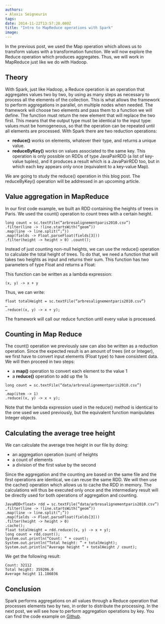 ```yaml
---
authors:
- Alexis Seigneurin
tags:
date: 2014-11-22T13:57:20.000Z
title: "Intro to MapReduce operations with Spark"
image: 
---
```


In the previous post, we used the Map operation which allows us to transform values with a transformation function. We will now explore the Reduce operation which produces aggregates. Thus, we will work in MapReduce just like we do with Hadoop.

## Theory

With Spark, just like Hadoop, a Reduce operation is an operation that aggregates values two by two, by using as many steps as necessary to process all the elements of the collection. This is what allows the framework to perform aggregations in parallel, on multiple nodes when needed. The framework will choose two elements and pass them to a function we will define. The function must return the new element that will replace the two first. This means that the output type must be identical to the input type: values must be homogeneous, so that the operation can be repeated until all elements are processed. With Spark there are two reduction operations:

- **reduce()** works on elements, whatever their type, and returns a unique value.
- **reduceByKey()** works on values associated to the same key. This operation is only possible on RDDs of type JavaPairRDD (a list of key-value tuples), and it produces a result which is a JavaPairRDD too, but in which each key appears only once (equivalent to a key-value Map).

We are going to study the reduce() operation in this blog post. The reduceByKey() operation will be addressed in an upcoming article.

## Value aggregation in MapReduce

In our first code example, we built an RDD containing the heights of trees in Paris. We used the count() operation to count trees with a certain height.

```language-java
long count = sc.textFile(“arbresalignementparis2010.csv”)
.filter(line -> !line.startsWith(“geom”))
.map(line -> line.split(“;”))
.map(fields -> Float.parseFloat(fields[3]))
.filter(height -> height > 0) .count();
```

Instead of just counting non-null heights, we can use the reduce() operation to calculate the total height of trees. To do that, we need a function that will takes two heights as input and returns their sum. This function has two parameters of type Float and returns a Float:

This function can be written as a lambda expression:

```language-java
(x, y) -> x + y
```

Thus, we can write:

```language-java
float totalHeight = sc.textFile(“arbresalignementparis2010.csv”)
…
.reduce((x, y) -> x + y);
```

The framework will call our reduce function until every value is processed.

## Counting in Map Reduce

The count() operation we previously saw can also be written as a reduction operation. Since the expected result is an amount of trees (int or Integer), we first have to convert input elements (Float type) to have consistent data. We will then proceed in two steps:

- a **map()** operation to convert each element to the value 1
- a **reduce()** operation to add up the 1s

```language-java
long count = sc.textFile(“data/arbresalignementparis2010.csv”)
…
.map(item -> 1)
.reduce((x, y) -> x + y);
```

Note that the lambda expression used in the reduce() method is identical to the one used we used previously, but the equivalent function manipulates Integer objects.

## Calculating the average tree height

We can calculate the average tree height in our file by doing:

- an aggregation operation (sum) of heights
- a count of elements
- a division of the first value by the second

Since the aggregation and the counting are based on the same file and the first operations are identical, we can reuse the same RDD. We will then use the cache() operation which allows us to cache the RDD in memory. The calculations will thus be executed only once and the intermediary result will be directly used for both operations of aggregation and counting.

```language-java
JavaRDD<float> rdd = sc.textFile(“data/arbresalignementparis2010.csv”)
.filter(line -> !line.startsWith(“geom”))
.map(line -> line.split(“;”))
.map(fields -> Float.parseFloat(fields[3]))
.filter(height -> height > 0)
.cache();
float totalHeight = rdd.reduce((x, y) -> x + y);
long count = rdd.count();
System.out.println(“Count: ” + count);
System.out.println(“Total height: ” + totalHeight);
System.out.println(“Average height ” + totalHeight / count);
```

We get the following result:

```language-none
Count: 32112
Total height: 359206.0
Average height 11.186036
```

## Conclusion

Spark performs aggregations on all values through a Reduce operation that processes elements two by two, in order to distribute the processing. In the next post, we will see how to perform aggregation operations by key. You can find the code example on [Github](https://github.com/aseigneurin/spark-sandbox).
